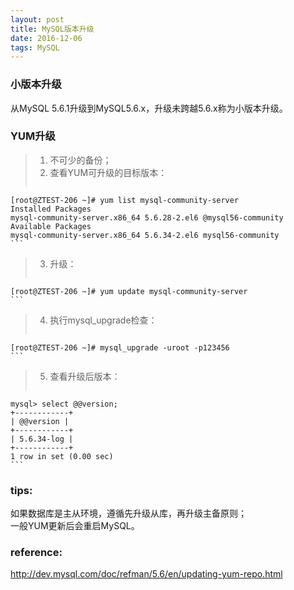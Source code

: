 ```yaml
---
layout: post
title: MySQL版本升级
date: 2016-12-06 
tags: MySQL
---
```


### 小版本升级
从MySQL 5.6.1升级到MySQL5.6.x，升级未跨越5.6.x称为小版本升级。

### YUM升级

> 1. 不可少的备份； 
> 2. 查看YUM可升级的目标版本：
> ```bash 
    [root@ZTEST-206 ~]# yum list mysql-community-server
    Installed Packages
    mysql-community-server.x86_64 5.6.28-2.el6 @mysql56-community
    Available Packages
    mysql-community-server.x86_64 5.6.34-2.el6 mysql56-community
    ```

> 3. 升级： 
> ```bash 
    [root@ZTEST-206 ~]# yum update mysql-community-server
    ```

> 4. 执行mysql_upgrade检查：
> ```bash
    [root@ZTEST-206 ~]# mysql_upgrade -uroot -p123456
    ```

> 5. 查看升级后版本：  
> ```bash 
    mysql> select @@version;  
    +------------+  
    | @@version |  
    +------------+  
    | 5.6.34-log |   
    +------------+  
    1 row in set (0.00 sec)    
    ```

### tips:  
如果数据库是主从环境，遵循先升级从库，再升级主备原则；  
一般YUM更新后会重启MySQL。

### reference:  
http://dev.mysql.com/doc/refman/5.6/en/updating-yum-repo.html
